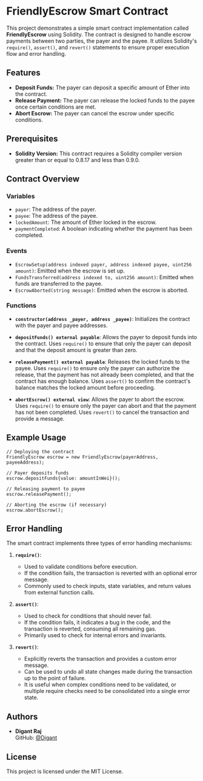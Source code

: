 # FriendlyEscrow Smart Contract

This project demonstrates a simple smart contract implementation called **FriendlyEscrow** using Solidity. The contract is designed to handle escrow payments between two parties, the payer and the payee. It utilizes Solidity's `require()`, `assert()`, and `revert()` statements to ensure proper execution flow and error handling.

## Features

- **Deposit Funds:** The payer can deposit a specific amount of Ether into the contract.
- **Release Payment:** The payer can release the locked funds to the payee once certain conditions are met.
- **Abort Escrow:** The payer can cancel the escrow under specific conditions.

## Prerequisites

- **Solidity Version:** This contract requires a Solidity compiler version greater than or equal to 0.8.17 and less than 0.9.0.

## Contract Overview

### Variables

- `payer`: The address of the payer.
- `payee`: The address of the payee.
- `lockedAmount`: The amount of Ether locked in the escrow.
- `paymentCompleted`: A boolean indicating whether the payment has been completed.

### Events

- `EscrowSetup(address indexed payer, address indexed payee, uint256 amount)`: Emitted when the escrow is set up.
- `FundsTransferred(address indexed to, uint256 amount)`: Emitted when funds are transferred to the payee.
- `EscrowAborted(string message)`: Emitted when the escrow is aborted.

### Functions

- **`constructor(address _payer, address _payee)`**: Initializes the contract with the payer and payee addresses.

- **`depositFunds() external payable`**: Allows the payer to deposit funds into the contract. Uses `require()` to ensure that only the payer can deposit and that the deposit amount is greater than zero.

- **`releasePayment() external payable`**: Releases the locked funds to the payee. Uses `require()` to ensure only the payer can authorize the release, that the payment has not already been completed, and that the contract has enough balance. Uses `assert()` to confirm the contract's balance matches the locked amount before proceeding.

- **`abortEscrow() external view`**: Allows the payer to abort the escrow. Uses `require()` to ensure only the payer can abort and that the payment has not been completed. Uses `revert()` to cancel the transaction and provide a message.

## Example Usage

```solidity
// Deploying the contract
FriendlyEscrow escrow = new FriendlyEscrow(payerAddress, payeeAddress);

// Payer deposits funds
escrow.depositFunds{value: amountInWei}();

// Releasing payment to payee
escrow.releasePayment();

// Aborting the escrow (if necessary)
escrow.abortEscrow();
```

## Error Handling

The smart contract implements three types of error handling mechanisms:

1. **`require()`**: 
   - Used to validate conditions before execution. 
   - If the condition fails, the transaction is reverted with an optional error message. 
   - Commonly used to check inputs, state variables, and return values from external function calls.

2. **`assert()`**: 
   - Used to check for conditions that should never fail. 
   - If the condition fails, it indicates a bug in the code, and the transaction is reverted, consuming all remaining gas.
   - Primarily used to check for internal errors and invariants.

3. **`revert()`**: 
   - Explicitly reverts the transaction and provides a custom error message. 
   - Can be used to undo all state changes made during the transaction up to the point of failure.
   - It is useful when complex conditions need to be validated, or multiple require checks need to be consolidated into a single error state.

## Authors

- **Digant Raj**  
  GitHub: [@Digant](https://github.com/Digantraj)

## License

This project is licensed under the MIT License.

